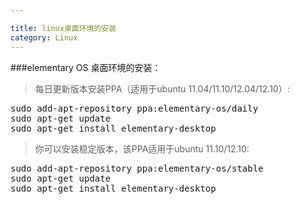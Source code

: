 ```yaml
---

title: linux桌面环境的安装
category: Linux
---
```


###elementary OS 桌面环境的安装：

> 每日更新版本安装PPA（适用于ubuntu 11.04/11.10/12.04/12.10）:

<pre>sudo add-apt-repository ppa:elementary-os/daily
sudo apt-get update
sudo apt-get install elementary-desktop
</pre>

> 你可以安装稳定版本，该PPA适用于ubuntu 11.10/12.10:

<pre>sudo add-apt-repository ppa:elementary-os/stable
sudo apt-get update
sudo apt-get install elementary-desktop
</pre>
